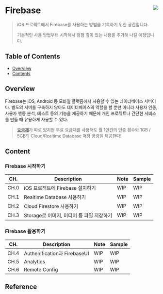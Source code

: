 # Firebase<img src="https://www.gstatic.com/mobilesdk/160503_mobilesdk/logo/2x/firebase_28dp.png" align="right">
> iOS 프로젝트에서 Firebase를 사용하는 방법을 기록하기 위한 공간입니다.
>
> 기본적인 사용 방법부터 시작해서 점점 깊이 있는 내용을 추가해 나갈 예정입니다.

## Table of Contents

- [Overview](https://github.com/cskime/Firebase#overview)
- [Contents](https://github.com/cskime/Firebase#content)

## Overview

Firebase는 iOS, Android 등 모바일 플랫폼에서 사용할 수 있는 데이터베이스 서버이다. 별도의 서버를 구축하지 않아도 데이터베이스의 역할을 할 뿐만 아니라 사용자 인증, 사용자 행동 분석, 테스트 등의 기능을 제공하기 때문에 개인 프로젝트나 간단한 서비스를 만들 때 유용하게 사용할 수 있다.

> [요금제](https://firebase.google.com/pricing?authuser=0)가 따로 있지만 무료 요금제를 사용해도 월 1만건의 인증 횟수와 1GB / 5GB의 Cloud/Realtime Database 저장 용량을 제공한다!

## Content

### Firebase 시작하기

| CH.  | Description                               | Note | Sample |
| ---- | ----------------------------------------- | ---- | ------ |
| CH.0 | iOS 프로젝트에 Firebase 설치하기          | WIP  | WIP    |
| CH.1 | Realtime Database 사용하기                | WIP  | WIP    |
| CH.2 | Cloud Firestore 사용하기                  | WIP  | WIP    |
| CH.3 | Storage로 이미지, 미디어 등 파일 저장하기 | WIP  | WIP    |

### Firebase 활용하기

| CH.  | Description                  | Note | Sample |
| ---- | ---------------------------- | ---- | ------ |
| CH.4 | Authenification과 FirebaseUI | WIP  | WIP    |
| CH.5 | Analytics                    | WIP  | WIP    |
| CH.6 | Remote Config                | WIP  | WIP    |

## Reference